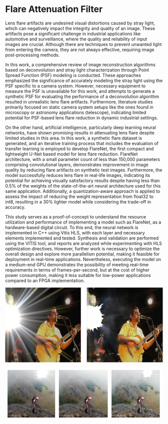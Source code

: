 # Flare Attenuation Filter

Lens flare artifacts are undesired visual distortions caused by stray light, which can negatively impact the integrity and quality of an image. These artifacts pose a significant challenge in industrial applications like automotive and surveillance, where the quality and reliability of input images are crucial. Although there are techniques to prevent unwanted light from entering the camera, they are not always effective, requiring image post-processing methods.

In this work, a comprehensive review of image reconstruction algorithms based on deconvolution and stray light characterization through Point Spread Function (PSF) modeling is conducted. These approaches emphasized the significance of accurately modeling the stray light using the PSF specific to a camera system. However, necessary equipment to measure the PSF is unavailable for this work, and attempts to generate a synthetic PSF for evaluating the performance of a deconvolution algorithm resulted in unrealistic lens flare artifacts. Furthermore, literature studies primarily focused on static camera system setups like the ones found in microscopy or astronomy applications (telescope), indicating limited potential for PSF-based lens flare reduction in dynamic industrial settings.

On the other hand, artificial intelligence, particularly deep learning neural networks, have shown promising results in attenuating lens flare despite limited studies in this area. In this work, a synthetic flare dataset is generated, and an iterative training process that includes the evaluation of transfer learning is employed to develop FlareNet, the first compact and lightweight U-Net based model for lens flare reduction. FlareNet architecture, with a small parameter count of less than 150,000 parameters comprising convolutional layers, demonstrates improvement in image quality by reducing flare artifacts on synthetic test images. Furthermore, the model successfully reduces lens flare in real-life images, indicating its potential for achieving visually satisfactory results despite having less than 0.5\% of the weights of the state-of-the-art neural architecture used for this same application. Additionally, a quantization-aware approach is applied to assess the impact of reducing the weight representation from float32 to int8, resulting in a 30\% lighter model while considering the trade-off in accuracy.

This study serves as a proof-of-concept to understand the resource utilization and performance of implementing a model such as FlareNet, as a hardware-based digital circuit. To this end, the neural network is implemented in C++ using Vitis HLS, with each layer and necessary elements implemented and tested. Synthesis and validation are performed using the VITIS tool, and reports are analyzed while experimenting with HLS optimization directives. However, further work is necessary to optimize the overall design and explore more parallelism potential, making it feasible for deployment in real-time applications. Nevertheless, executing the model on a medium-end GPU demonstrates the possibility of meeting real-time requirements in terms of frames-per-second, but at the cost of higher power consumption, making it less suitable for low-power applications compared to an FPGA implementation.


<p align="center"> 
    <img src="https://github.com/DavidFosca/Flare_Attenuation_Filter/blob/main/flare_attenuation.png" alt="Resultado">
</p>

<p align="center"> 
    <img src="https://github.com/DavidFosca/Flare_Attenuation_Filter/blob/main/flare_attenuation2.png" alt="Resultado">
</p>

